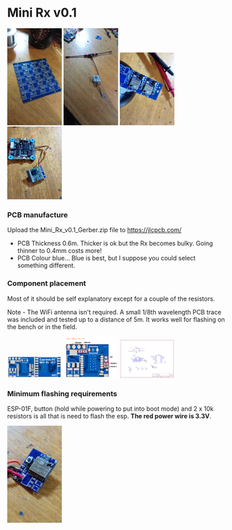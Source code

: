 # Mini Rx v0.1

<img src="img/pcb.jpg" width="25%"> <img src="img/antenna.jpg" width="25%"> <img src="img/front.jpg" width="25%"> <img src="img/back.jpg" width="25%">

### PCB manufacture

Upload the Mini_Rx_v0.1_Gerber.zip file to https://jlcpcb.com/
- PCB Thickness 0.6m. Thicker is ok but the Rx becomes bulky.  Going thinner to 0.4mm costs more!
- PCB Colour blue... Blue is best, but I suppose you could select something different.

### Component placement

Most of it should be self explanatory except for a couple of the resistors.  

Note - The WiFi antenna isn't required. A small 1/8th wavelength PCB trace was included and tested up to a distance of 5m.  It works well for flashing on the bench or in the field.

<img src="img/Mini_Rx_v0.1_pcb_image.png" width="25%"> <img src="img/Mini_Rx_v0.1_pcb_image_labelled.png" width="25%"> <img src="Mini_Rx_v0.1_Schematic.png" width="25%">

### Minimum flashing requirements

ESP-01F, button (hold while powering to put into boot mode) and 2 x 10k resistors is all that is need to flash the esp. **The red power wire is 3.3V**.

<img src="img/minimum_flash_components.jpg" width="25%">
